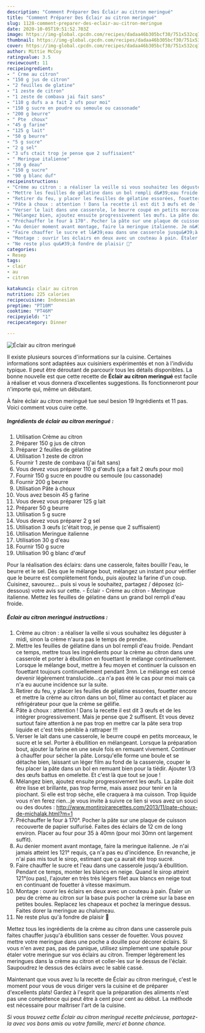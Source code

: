 ```yaml
---
description: "Comment Préparer Des Éclair au citron meringué"
title: "Comment Préparer Des Éclair au citron meringué"
slug: 1128-comment-preparer-des-eclair-au-citron-meringue
date: 2020-10-05T19:51:52.703Z
image: https://img-global.cpcdn.com/recipes/dadaa46b305bcf30/751x532cq70/eclair-au-citron-meringue-photo-principale-de-la-recette.jpg
thumbnail: https://img-global.cpcdn.com/recipes/dadaa46b305bcf30/751x532cq70/eclair-au-citron-meringue-photo-principale-de-la-recette.jpg
cover: https://img-global.cpcdn.com/recipes/dadaa46b305bcf30/751x532cq70/eclair-au-citron-meringue-photo-principale-de-la-recette.jpg
author: Mittie McCoy
ratingvalue: 3.5
reviewcount: 11
recipeingredient:
- " Crme au citron"
- "150 g jus de citron"
- "2 feuilles de glatine"
- "1 zeste de citron"
- "1 zeste de combava jai fait sans"
- "110 g dufs a a fait 2 ufs pour moi"
- "150 g sucre en poudre ou semoule ou cassonade"
- "200 g beurre"
- " Pte  choux"
- "45 g farine"
- "125 g lait"
- "50 g beurre"
- "5 g sucre"
- "2 g sel"
- "3 ufs ctait trop je pense que 2 suffisaient"
- " Meringue italienne"
- "30 g deau"
- "150 g sucre"
- "90 g blanc duf"
recipeinstructions:
- "Crème au citron : a réaliser la veille si vous souhaitez les déguster à midi, sinon la crème n&#39;aura pas le temps de prendre."
- "Mettre les feuilles de gélatine dans un bol rempli d&#39;eau froide. Pendant ce temps, mettre tous les ingrédients pour la crème au citron dans une casserole et porter à ébullition en fouettant le mélange continuellement. Lorsque le mélange bout, mettre à feu moyen et continuer la cuisson en fouettant toujours continuellement pendant 3mn. Le mélange est censé devenir légèrement translucide...ça n&#39;a pas été le cas pour moi mais ça n&#39;a eu aucune incidence sur la suite."
- "Retirer du feu, y placer les feuilles de gélatine essorées, fouetter encore et mettre la crème au citron dans un bol, filmer au contact et placer au réfrigérateur pour que la crème se gélifie."
- "Pâte à choux : attention ! Dans la recette il est dit 3 œufs et de les intégrer progressivement. Mais je pense que 2 suffisent. Et vous devez surtout faire attention à ne pas trop en mettre car la pâte sera trop liquide et c&#39;est très pénible à rattraper !!!"
- "Verser le lait dans une casserole, le beurre coupé en petits morceaux, le sucre et le sel. Porter à ébullition en mélangeant. Lorsque la préparation bout, ajouter la farine en une seule fois en remuant vivement. Continuer à chauffer pour sécher la pâte. Lorsqu&#39;elle forme une boule et se détache bien, laissant un léger film au fond de la casserole, couper le feu placer la pâte dans un bol en remuant bien pour la tiédir. Ajouter 1/3 des œufs battus en omelette. Et c&#39;est là que tout se joue !"
- "Mélangez bien, ajoutez ensuite progressivement les œufs. La pâte doit être lisse et brillante, pas trop ferme, mais assez pour tenir en la piochant. Si elle est trop sèche, elle craquera à ma cuisson. Trop liquide vous n&#39;en ferez rien...je vous invite à suivre ce lien si vous avez un souci ou des doutes : http://www.montiroirarecettes.com/2013/11/pate-choux-de-michalak.html?m=1"
- "Préchauffer le four à 170°. Pocher la pâte sur une plaque de cuisson recouverte de papier sulfurisé. Faites des éclairs de 12 cm de long environ. Placer au four pour 35 à 40mn (pour moi 30mn ont largement suffit)."
- "Au denier moment avant montage, faire la meringue italienne. Je n&#39;ai jamais atteint les 121° requis, ça n&#39;a pas eu d&#39;incidence. En revanche, je n&#39;ai pas mis tout le sirop, estimant que ça aurait été trop sucré."
- "Faire chauffer le sucre et l&#39;eau dans une casserole jusqu&#39;à ébullition. Pendant ce temps, monter les blancs en neige. Quand le sirop atteint 121°(ou pas), l&#39;ajouter en très très légers filet aux blancs en neige tout en continuant de fouetter à vitesse maximum."
- "Montage : ouvrir les éclairs en deux avec un couteau à pain. Étaler un peu de crème au citron sur la base puis pocher la crème sur la base en petites boules. Replacez les chapeaux et pochez la meringue dessus. Faites dorer la meringue au chalumeau."
- "Ne reste plus qu&#39;à fondre de plaisir 🤪"
categories:
- Resep
tags:
- clair
- au
- citron

katakunci: clair au citron 
nutrition: 225 calories
recipecuisine: Indonesian
preptime: "PT10M"
cooktime: "PT46M"
recipeyield: "1"
recipecategory: Dinner

---
```



![Éclair au citron meringué](https://img-global.cpcdn.com/recipes/dadaa46b305bcf30/751x532cq70/eclair-au-citron-meringue-photo-principale-de-la-recette.jpg)

Il existe plusieurs sources d'informations sur la cuisine. Certaines informations sont adaptées aux cuisiniers expérimentés et non à l'individu typique. Il peut être déroutant de parcourir tous les détails disponibles. La bonne nouvelle est que cette recette de <strong> Éclair au citron meringué </strong> est facile à réaliser et vous donnera d’excellentes suggestions. Ils fonctionneront pour n'importe qui, même un débutant.

<!--inarticleads1-->

À faire éclair au citron meringué tue seul besion 19 Ingrédients et 11 pas. Voici comment vous cuire cette.

##### Ingrédients de éclair au citron meringué :

1. Utilisation  Crème au citron
1. Préparer 150 g jus de citron
1. Préparer 2 feuilles de gélatine
1. Utilisation 1 zeste de citron
1. Fournir 1 zeste de combava (j&#39;ai fait sans)
1. Vous devez vous préparer 110 g d&#39;œufs (ça a fait 2 œufs pour moi)
1. Fournir 150 g sucre en poudre ou semoule (ou cassonade)
1. Fournir 200 g beurre
1. Utilisation  Pâte à choux
1. Vous avez besoin 45 g farine
1. Vous devez vous préparer 125 g lait
1. Préparer 50 g beurre
1. Utilisation 5 g sucre
1. Vous devez vous préparer 2 g sel
1. Utilisation 3 œufs (c&#39;était trop, je pense que 2 suffisaient)
1. Utilisation  Meringue italienne
1. Utilisation 30 g d&#39;eau
1. Fournir 150 g sucre
1. Utilisation 90 g blanc d&#39;œuf


Pour la réalisation des éclairs: dans une casserole, faites bouillir l&#39;eau, le beurre et le sel. Dès que le mélange bout, mélangez un instant pour vérifier que le beurre est complètement fondu, puis ajoutez la farine d&#39;un coup. Cuisinez, savourez… puis si vous le souhaitez, partagez / déposez (ci-dessous) votre avis sur cette. - Éclair - Crème au citron - Meringue italienne. Mettez les feuilles de gélatine dans un grand bol rempli d&#39;eau froide. 

<!--inarticleads2-->

##### Éclair au citron meringué instructions :

1. Crème au citron : a réaliser la veille si vous souhaitez les déguster à midi, sinon la crème n&#39;aura pas le temps de prendre.
1. Mettre les feuilles de gélatine dans un bol rempli d&#39;eau froide. Pendant ce temps, mettre tous les ingrédients pour la crème au citron dans une casserole et porter à ébullition en fouettant le mélange continuellement. Lorsque le mélange bout, mettre à feu moyen et continuer la cuisson en fouettant toujours continuellement pendant 3mn. Le mélange est censé devenir légèrement translucide...ça n&#39;a pas été le cas pour moi mais ça n&#39;a eu aucune incidence sur la suite.
1. Retirer du feu, y placer les feuilles de gélatine essorées, fouetter encore et mettre la crème au citron dans un bol, filmer au contact et placer au réfrigérateur pour que la crème se gélifie.
1. Pâte à choux : attention ! Dans la recette il est dit 3 œufs et de les intégrer progressivement. Mais je pense que 2 suffisent. Et vous devez surtout faire attention à ne pas trop en mettre car la pâte sera trop liquide et c&#39;est très pénible à rattraper !!!
1. Verser le lait dans une casserole, le beurre coupé en petits morceaux, le sucre et le sel. Porter à ébullition en mélangeant. Lorsque la préparation bout, ajouter la farine en une seule fois en remuant vivement. Continuer à chauffer pour sécher la pâte. Lorsqu&#39;elle forme une boule et se détache bien, laissant un léger film au fond de la casserole, couper le feu placer la pâte dans un bol en remuant bien pour la tiédir. Ajouter 1/3 des œufs battus en omelette. Et c&#39;est là que tout se joue !
1. Mélangez bien, ajoutez ensuite progressivement les œufs. La pâte doit être lisse et brillante, pas trop ferme, mais assez pour tenir en la piochant. Si elle est trop sèche, elle craquera à ma cuisson. Trop liquide vous n&#39;en ferez rien...je vous invite à suivre ce lien si vous avez un souci ou des doutes : http://www.montiroirarecettes.com/2013/11/pate-choux-de-michalak.html?m=1
1. Préchauffer le four à 170°. Pocher la pâte sur une plaque de cuisson recouverte de papier sulfurisé. Faites des éclairs de 12 cm de long environ. Placer au four pour 35 à 40mn (pour moi 30mn ont largement suffit).
1. Au denier moment avant montage, faire la meringue italienne. Je n&#39;ai jamais atteint les 121° requis, ça n&#39;a pas eu d&#39;incidence. En revanche, je n&#39;ai pas mis tout le sirop, estimant que ça aurait été trop sucré.
1. Faire chauffer le sucre et l&#39;eau dans une casserole jusqu&#39;à ébullition. Pendant ce temps, monter les blancs en neige. Quand le sirop atteint 121°(ou pas), l&#39;ajouter en très très légers filet aux blancs en neige tout en continuant de fouetter à vitesse maximum.
1. Montage : ouvrir les éclairs en deux avec un couteau à pain. Étaler un peu de crème au citron sur la base puis pocher la crème sur la base en petites boules. Replacez les chapeaux et pochez la meringue dessus. Faites dorer la meringue au chalumeau.
1. Ne reste plus qu&#39;à fondre de plaisir 🤪


Mettez tous les ingrédients de la crème au citron dans une casserole puis faites chauffer jusqu&#39;à ébullition sans cesser de fouetter. Vous pouvez mettre votre meringue dans une poche a douille pour décorer éclairs. Si vous n&#39;en avez pas, pas de panique, utilisez simplement une spatule pour étaler votre meringue sur vos éclairs au citron. Tremper légèrement les meringues dans la crème au citron et coller-les sur le dessus de l&#39;éclair. Saupoudrez le dessus des éclairs avec le sablé cassé. 

<!--inarticleads1-->

<p>
Maintenant que vous avez lu la recette de Éclair au citron meringué, c'est le moment pour vous de vous diriger vers la cuisine et de préparer d'excellents plats! Gardez à l'esprit que la préparation des aliments n'est pas une compétence qui peut être à cent pour cent au début. La méthode est nécessaire pour maîtriser l'art de la cuisine.
</p>

<p>
<i>Si vous trouvez cette Éclair au citron meringué recette précieuse, partagez-la avec vos bons amis ou votre famille, merci et bonne chance.</i>
</p>
